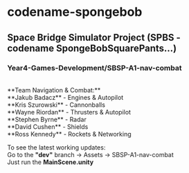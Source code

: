 # codename-spongebob <br />
## Space Bridge Simulator Project (SPBS - codename SpongeBobSquarePants...)<br />
### Year4-Games-Development/SBSP-A1-nav-combat <br />
<br />
**Team Navigation & Combat:** <br />
**Jakub Badacz** - Engines & Autopilot<br />
**Kris Szurowski** - Cannonballs <br />
**Wayne Riordan** - Thrusters & Autopilot <br />
**Stephen Byrne** - Radar <br />
**David Cushen** - Shields <br />
**Ross Kennedy** - Rockets & Networking <br />

To see the latest working updates: <br />
Go to the **"dev"** branch -> Assets -> SBSP-A1-nav-combat <br />
Just run the **MainScene.unity**
